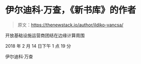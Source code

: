 # 伊尔迪科·万查，《新书库》的作者

> 原文：<https://thenewstack.io/author/ildiko-vancsa/>

开放基础设施运营商团结在边缘计算周围

2018 年 2 月 14 日下午 1 点 19 分

伊尔迪科·万查